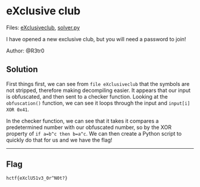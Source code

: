 # eXclusive club
Files: [eXclusiveclub](./eXclusiveclub), [solver.py](./solver.py)

I have opened a new exclusive club, but you will need a password to join!

Author: @R3tr0

## Solution

First things first, we can see from `file eXclusiveclub` that the symbols are not stripped, therefore making decompiling easier. It appears that our input is obfuscated, and then sent to a checker function. Looking at the `obfuscation()` function, we can see it loops through the input and `input[i] XOR 0x41`.

In the checker function, we can see that it takes it compares a predetermined number with our obfuscated number, so by the XOR property of `if a=b^c then b=a^c`. We can then create a Python script to quickly do that for us and we have the flag!

---
## Flag
```
hctf{eXclU51v3_0r^N0t?}
```